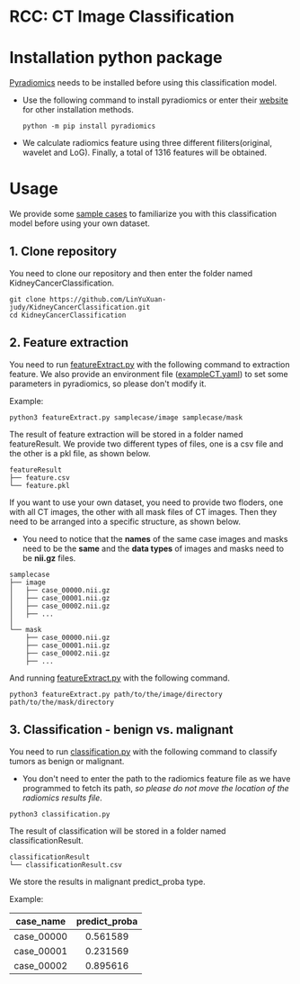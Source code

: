 # RCC: CT Image Classification

# Installation python package
[Pyradiomics](https://pyradiomics.readthedocs.io/en/latest/) needs to be installed before using this classification model. 
* Use the following command to install pyradiomics or enter their [website](https://pyradiomics.readthedocs.io/en/latest/installation.html) for other installation methods.
    ```
    python -m pip install pyradiomics
    ```
* We calculate radiomics feature using three different filiters(original, wavelet and LoG). Finally, a total of 1316 features will be obtained.
# Usage
We provide some [sample cases](./samplecase/) to familiarize you with this classification model before using your own dataset. 

## 1. Clone repository
You need to clone our repository and then enter the folder named KidneyCancerClassification.
```
git clone https://github.com/LinYuXuan-judy/KidneyCancerClassification.git
cd KidneyCancerClassification
```
## 2. Feature extraction
You need to run [featureExtract.py](./featureExtract.py) with the following command to extraction feature. We also provide an environment file ([exampleCT.yaml](./exampleCT.yaml)) to set some parameters in pyradiomics, so please don't modify it. 

Example: 
```
python3 featureExtract.py samplecase/image samplecase/mask
```

The result of feature extraction will be stored in a folder named featureResult. We provide two different types of files, one is a csv file and the other is a pkl file, as shown below. 
```
featureResult
├── feature.csv
└── feature.pkl
```

If you want to use your own dataset, you need to provide two floders, one with all CT images, the other with all mask files of CT images. Then they need to be arranged into a specific structure, as shown below. 
* You need to notice that the **names** of the same case images and masks need to be the **same** and the **data types** of images and masks need to be **nii.gz** files.
```
samplecase
├── image
│   ├── case_00000.nii.gz
│   ├── case_00001.nii.gz
│   ├── case_00002.nii.gz
│   ├── ...
│
└── mask
    ├── case_00000.nii.gz
    ├── case_00001.nii.gz
    ├── case_00002.nii.gz
    ├── ...
```
And running [featureExtract.py](./featureExtract.py) with the following command.
```
python3 featureExtract.py path/to/the/image/directory path/to/the/mask/directory
```
## 3. Classification - benign vs. malignant
You need to run [classification.py](./classification.py) with the following command to classify tumors as benign or malignant. 

* You don't need to enter the path to the radiomics feature file as we have programmed to fetch its path, *so please do not move the location of the radiomics results file*. 

```
python3 classification.py
```

The result of classification will be stored in a folder named classificationResult. 
```
classificationResult
└── classificationResult.csv
```
We store the results in malignant predict_proba type. 

Example: 

| case_name | predict_proba |
| --------- | :-----------: |
| case_00000| 0.561589      |
| case_00001| 0.231569      |
| case_00002| 0.895616      |